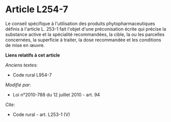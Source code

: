 # Article L254-7

Le conseil spécifique à l'utilisation des produits phytopharmaceutiques définis à l'article L. 253-1 fait l'objet d'une
préconisation écrite qui précise la substance active et la spécialité recommandées, la cible, la ou les parcelles concernées,
la superficie à traiter, la dose recommandée et les conditions de mise en œuvre.

**Liens relatifs à cet article**

_Anciens textes_:

  - Code rural L954-7

_Modifié par_:

  - Loi n°2010-788 du 12 juillet 2010 - art. 94

_Cite_:

  - Code rural - art. L253-1 (V)
